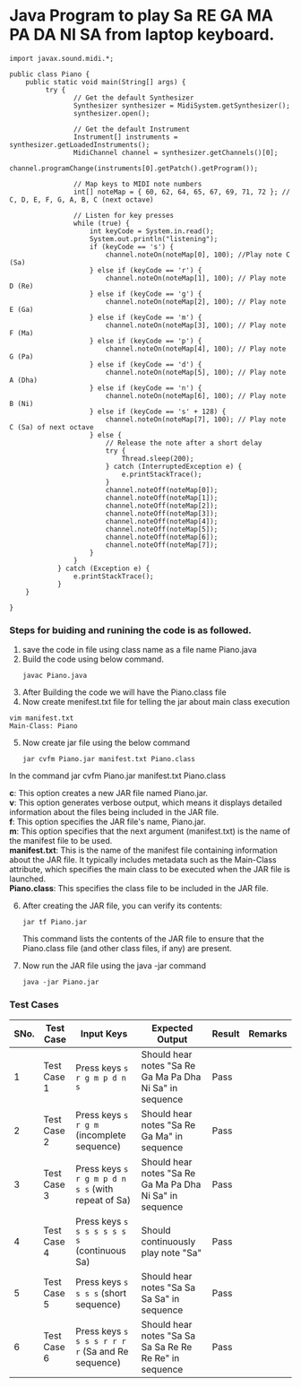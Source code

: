 # Java Program to play Sa RE GA MA PA DA NI SA from laptop keyboard.
```
import javax.sound.midi.*;

public class Piano {
    public static void main(String[] args) {
         try {
                // Get the default Synthesizer
                Synthesizer synthesizer = MidiSystem.getSynthesizer();
                synthesizer.open();

                // Get the default Instrument
                Instrument[] instruments =   synthesizer.getLoadedInstruments();
                MidiChannel channel = synthesizer.getChannels()[0];
                channel.programChange(instruments[0].getPatch().getProgram());

                // Map keys to MIDI note numbers
                int[] noteMap = { 60, 62, 64, 65, 67, 69, 71, 72 }; // C, D, E, F, G, A, B, C (next octave)

                // Listen for key presses
                while (true) {
                    int keyCode = System.in.read();
                    System.out.println("listening");
                    if (keyCode == 's') {
                        channel.noteOn(noteMap[0], 100); //Play note C (Sa)
                    } else if (keyCode == 'r') {
                        channel.noteOn(noteMap[1], 100); // Play note D (Re)
                    } else if (keyCode == 'g') {
                        channel.noteOn(noteMap[2], 100); // Play note E (Ga)
                    } else if (keyCode == 'm') {
                        channel.noteOn(noteMap[3], 100); // Play note F (Ma)
                    } else if (keyCode == 'p') {
                        channel.noteOn(noteMap[4], 100); // Play note G (Pa)
                    } else if (keyCode == 'd') {
                        channel.noteOn(noteMap[5], 100); // Play note A (Dha)
                    } else if (keyCode == 'n') {
                        channel.noteOn(noteMap[6], 100); // Play note B (Ni)
                    } else if (keyCode == 's' + 128) {
                        channel.noteOn(noteMap[7], 100); // Play note C (Sa) of next octave
                    } else {
                        // Release the note after a short delay
                        try {
                            Thread.sleep(200);
                        } catch (InterruptedException e) {
                            e.printStackTrace();
                        }
                        channel.noteOff(noteMap[0]);
                        channel.noteOff(noteMap[1]);
                        channel.noteOff(noteMap[2]);
                        channel.noteOff(noteMap[3]);
                        channel.noteOff(noteMap[4]);
                        channel.noteOff(noteMap[5]);
                        channel.noteOff(noteMap[6]);
                        channel.noteOff(noteMap[7]);
                    }
                }
            } catch (Exception e) {
                e.printStackTrace();
            }
    }

}
```

### Steps for buiding and runining the code is as followed.
1. save the code in file using class name as a file name Piano.java
2. Build the code using below command.
   ```
   javac Piano.java
   ```
3. After Building the code we will have the Piano.class file
4. Now create menifest.txt file for telling the jar about main class execution
```
vim manifest.txt
Main-Class: Piano
```
5. Now create jar file using the below command
   ```
   jar cvfm Piano.jar manifest.txt Piano.class
    ```
In the command jar cvfm Piano.jar manifest.txt Piano.class </br>

**c**: This option creates a new JAR file named Piano.jar. </br>
**v**: This option generates verbose output, which means it displays detailed information about the files being included in the JAR file. </br>
**f**: This option specifies the JAR file's name, Piano.jar. </br>
**m**: This option specifies that the next argument (manifest.txt) is the name of the manifest file to be used. </br>
**manifest.txt**: This is the name of the manifest file containing information about the JAR file. It typically includes metadata such as the Main-Class attribute, which specifies the main class to be executed when the JAR file is launched. </br>
**Piano.class**: This specifies the class file to be included in the JAR file. </br>

6. After creating the JAR file, you can verify its contents:
   ```
   jar tf Piano.jar
   ```
   This command lists the contents of the JAR file to ensure that the Piano.class file (and other class files, if any) are present.

7. Now run the JAR file using the java -jar command
   ```
   java -jar Piano.jar
   ```

### Test Cases

| SNo. | Test Case  | Input Keys                                  | Expected Output                                      | Result | Remarks |
|------|------------|---------------------------------------------|------------------------------------------------------|--------|---------|
| 1    | Test Case 1| Press keys `s r g m p d n s`               | Should hear notes "Sa Re Ga Ma Pa Dha Ni Sa" in sequence | Pass   |         |
| 2    | Test Case 2| Press keys `s r g m` (incomplete sequence) | Should hear notes "Sa Re Ga Ma" in sequence          | Pass   |         |
| 3    | Test Case 3| Press keys `s r g m p d n s s` (with repeat of Sa) | Should hear notes "Sa Re Ga Ma Pa Dha Ni Sa" in sequence | Pass   |         |
| 4    | Test Case 4| Press keys `s s s s s s s s` (continuous Sa) | Should continuously play note "Sa"                 | Pass   |         |
| 5    | Test Case 5| Press keys `s s s s` (short sequence)    | Should hear notes "Sa Sa Sa Sa" in sequence         | Pass   |         |
| 6    | Test Case 6| Press keys `s s s s r r r r` (Sa and Re sequence) | Should hear notes "Sa Sa Sa Sa Re Re Re Re" in sequence | Pass   |         |
